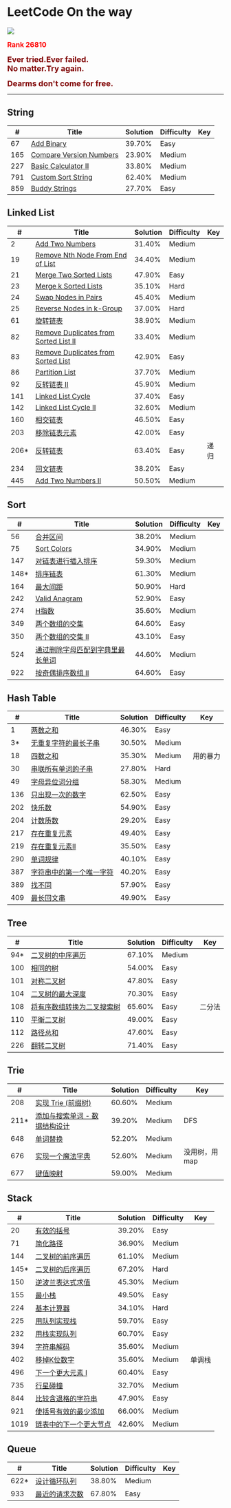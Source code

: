 # LeetCode On the way

![](https://img.shields.io/badge/language-C/C++-red.svg)



<font color=#FF0000 size=3><B>Rank 26810</B></font>

<font color=#800000 size=4><B>Ever tried.Ever failed.  
No matter.Try again.</B></font>

<font color=#800000 size=4><B>Dearms don't come for free.</B></font>

---

## String

| # | Title | Solution | Difficulty | Key |
|---| ----- | -------- | ---------- | --- |
|67|[Add Binary](https://github.com/Animenzzzz/LeetCode/issues/1)|39.70%|Easy|
|165|[Compare Version Numbers](https://github.com/Animenzzzz/LeetCode/issues/1)|23.90%|Medium|
|227|[Basic Calculator II](https://github.com/Animenzzzz/LeetCode/issues/1)|33.80%|Medium|
|791|[Custom Sort String](https://github.com/Animenzzzz/LeetCode/issues/1)|62.40%|Medium|
|859|[Buddy Strings](https://github.com/Animenzzzz/LeetCode/issues/1)|27.70%|Easy|


## Linked List
| # | Title | Solution | Difficulty | Key |
|---| ----- | -------- | ---------- | --- |
|2|[Add Two Numbers](https://github.com/Animenzzzz/LeetCode/issues/1)|31.40%|Medium|
|19|[Remove Nth Node From End of List](https://github.com/Animenzzzz/LeetCode/issues/4)|34.40%|Medium|
|21|[Merge Two Sorted Lists](https://github.com/Animenzzzz/LeetCode/issues/5)|47.90%|Easy|
|23|[Merge k Sorted Lists](https://github.com/Animenzzzz/LeetCode/issues/3)|35.10%|Hard|
|24|[Swap Nodes in Pairs](https://github.com/Animenzzzz/LeetCode/issues/6)|45.40%|Medium|
|25|[Reverse Nodes in k-Group](https://github.com/Animenzzzz/LeetCode/issues/7)|37.00%|Hard|
|61|[旋转链表](https://github.com/Animenzzzz/LeetCode/issues/33)|38.90%|Medium|
|82|[Remove Duplicates from Sorted List II](https://github.com/Animenzzzz/LeetCode/issues/2)|33.40%|Medium|
|83|[Remove Duplicates from Sorted List](https://github.com/Animenzzzz/LeetCode/issues/8)|42.90%|Easy|
|86|[Partition List](https://github.com/Animenzzzz/LeetCode/issues/1)|37.70%|Medium|
|92|[反转链表 II](https://github.com/Animenzzzz/LeetCode/issues/34)|45.90%|Medium|
|141|[Linked List Cycle](https://github.com/Animenzzzz/LeetCode/issues/9)|37.40%|Easy|
|142|[Linked List Cycle II](https://github.com/Animenzzzz/LeetCode/issues/1)|32.60%|Medium|
|160|[相交链表](https://github.com/Animenzzzz/LeetCode/issues/31)|46.50%|Easy|
|203|[移除链表元素](https://github.com/Animenzzzz/LeetCode/issues/32)|42.00%|Easy|
|206*|[反转链表](https://github.com/Animenzzzz/LeetCode/issues/35)|63.40%|Easy|递归|
|234|[回文链表](https://github.com/Animenzzzz/LeetCode/issues/36)|38.20%|Easy|
|445|[Add Two Numbers II](https://github.com/Animenzzzz/LeetCode/issues/1)|50.50%|Medium|

## Sort
| # | Title | Solution | Difficulty | Key |
|---| ----- | -------- | ---------- | --- |
|56|[合并区间](https://github.com/Animenzzzz/LeetCode/issues/71)|38.20%|Medium|
|75|[Sort Colors](https://github.com/Animenzzzz/LeetCode/issues/11)|34.90%|Medium|
|147|[对链表进行插入排序](https://github.com/Animenzzzz/LeetCode/issues/13)|59.30%|Medium|
|148*|[排序链表](https://github.com/Animenzzzz/LeetCode/issues/17)|61.30%|Medium|
|164|[最大间距](https://github.com/Animenzzzz/LeetCode/issues/19)|50.90%|Hard|
|242|[Valid Anagram](https://github.com/Animenzzzz/LeetCode/issues/10)|52.90%|Easy|
|274|[H指数](https://github.com/Animenzzzz/LeetCode/issues/14)|35.60%|Medium|
|349|[两个数组的交集](https://github.com/Animenzzzz/LeetCode/issues/12)|64.60%|Easy|
|350|[两个数组的交集 II](https://github.com/Animenzzzz/LeetCode/issues/16)|43.10%|Easy|
|524|[通过删除字母匹配到字典里最长单词](https://github.com/Animenzzzz/LeetCode/issues/72)|44.60%|Medium|
|922|[按奇偶排序数组 II](https://github.com/Animenzzzz/LeetCode/issues/17)|64.60%|Easy|

## Hash Table
| # | Title | Solution | Difficulty | Key |
|---| ----- | -------- | ---------- | --- |
|1|[两数之和](https://github.com/Animenzzzz/LeetCode/issues/20)|46.30%|Easy|
|3*|[无重复字符的最长子串](https://github.com/Animenzzzz/LeetCode/issues/22)|30.50%|Medium|
|18|[四数之和](https://github.com/Animenzzzz/LeetCode/issues/62)|35.30%|Medium|用的暴力|
|30|[串联所有单词的子串](https://github.com/Animenzzzz/LeetCode/issues/68)|27.80%|Hard|
|49|[字母异位词分组](https://github.com/Animenzzzz/LeetCode/issues/65)|58.30%|Medium|
|136|[只出现一次的数字](https://github.com/Animenzzzz/LeetCode/issues/21)|62.50%|Easy|
|202|[快乐数](https://github.com/Animenzzzz/LeetCode/issues/66)|54.90%|Easy|
|204|[计数质数](https://github.com/Animenzzzz/LeetCode/issues/23)|29.20%|Easy|
|217|[存在重复元素](https://github.com/Animenzzzz/LeetCode/issues/24)|49.40%|Easy|
|219|[存在重复元素II](https://github.com/Animenzzzz/LeetCode/issues/25)|35.50%|Easy|
|290|[单词规律](https://github.com/Animenzzzz/LeetCode/issues/61)|40.10%|Easy|
|387|[字符串中的第一个唯一字符](https://github.com/Animenzzzz/LeetCode/issues/63)|40.20%|Easy|
|389|[找不同](https://github.com/Animenzzzz/LeetCode/issues/64)|57.90%|Easy|
|409|[最长回文串](https://github.com/Animenzzzz/LeetCode/issues/67)|49.90%|Easy|


## Tree
| # | Title | Solution | Difficulty | Key |
|---| ----- | -------- | ---------- | --- |
|94*|[二叉树的中序遍历](https://github.com/Animenzzzz/LeetCode/issues/26)|67.10%|Medium|
|100|[相同的树](https://github.com/Animenzzzz/LeetCode/issues/27)|54.00%|Easy|
|101|[对称二叉树](https://github.com/Animenzzzz/LeetCode/issues/28)|47.80%|Easy|
|104|[二叉树的最大深度](https://github.com/Animenzzzz/LeetCode/issues/29)|70.30%|Easy|
|108|[将有序数组转换为二叉搜索树](https://github.com/Animenzzzz/LeetCode/issues/30)|65.60%|Easy|二分法|
|110|[平衡二叉树](https://github.com/Animenzzzz/LeetCode/issues/60)|49.00%|Easy|
|112|[路径总和](https://github.com/Animenzzzz/LeetCode/issues/59)|47.60%|Easy|
|226|[翻转二叉树](https://github.com/Animenzzzz/LeetCode/issues/58)|71.40%|Easy|

## Trie
| # | Title | Solution | Difficulty | Key |
|---| ----- | -------- | ---------- | --- |
|208|[实现 Trie (前缀树)](https://github.com/Animenzzzz/LeetCode/issues/53)|60.60%|Medium|
|211*|[添加与搜索单词 - 数据结构设计](https://github.com/Animenzzzz/LeetCode/issues/57)|39.20%|Medium|DFS|
|648|[单词替换](https://github.com/Animenzzzz/LeetCode/issues/54)|52.20%|Medium|
|676|[实现一个魔法字典](https://github.com/Animenzzzz/LeetCode/issues/55)|52.60%|Medium|没用树，用map|
|677|[键值映射](https://github.com/Animenzzzz/LeetCode/issues/56)|59.00%|Medium|

## Stack
| # | Title | Solution | Difficulty | Key |
|---| ----- | -------- | ---------- | --- |
|20|[有效的括号](https://github.com/Animenzzzz/LeetCode/issues/39)|39.20%|Easy|
|71|[简化路径](https://github.com/Animenzzzz/LeetCode/issues/37)|36.90%|Medium|
|144|[二叉树的前序遍历](https://github.com/Animenzzzz/LeetCode/issues/42)|61.10%|Medium|
|145*|[二叉树的后序遍历](https://github.com/Animenzzzz/LeetCode/issues/43)|67.20%|Hard|
|150|[逆波兰表达式求值](https://github.com/Animenzzzz/LeetCode/issues/38)|45.30%|Medium|
|155|[最小栈](https://github.com/Animenzzzz/LeetCode/issues/46)|49.50%|Easy|
|224|[基本计算器](https://github.com/Animenzzzz/LeetCode/issues/47)|34.10%|Hard|
|225|[用队列实现栈](https://github.com/Animenzzzz/LeetCode/issues/44)|59.70%|Easy|
|232|[用栈实现队列](https://github.com/Animenzzzz/LeetCode/issues/45)|60.70%|Easy|
|394|[字符串解码](https://github.com/Animenzzzz/LeetCode/issues/48)|35.60%|Medium|
|402|[移掉K位数字](https://github.com/Animenzzzz/LeetCode/issues/49)|35.60%|Medium|单调栈|
|496|[下一个更大元素 I](https://github.com/Animenzzzz/LeetCode/issues/50)|60.40%|Easy|
|735|[行星碰撞](https://github.com/Animenzzzz/LeetCode/issues/40)|32.70%|Medium|
|844|[比较含退格的字符串](https://github.com/Animenzzzz/LeetCode/issues/52)|47.90%|Easy|
|921|[使括号有效的最少添加](https://github.com/Animenzzzz/LeetCode/issues/51)|66.00%|Medium|
|1019|[链表中的下一个更大节点](https://github.com/Animenzzzz/LeetCode/issues/41)|42.60%|Medium|

## Queue
| # | Title | Solution | Difficulty | Key |
|---| ----- | -------- | ---------- | --- |
|622*|[设计循环队列](https://github.com/Animenzzzz/LeetCode/issues/70)|38.80%|Medium|
|933|[最近的请求次数](https://github.com/Animenzzzz/LeetCode/issues/69)|67.80%|Easy|